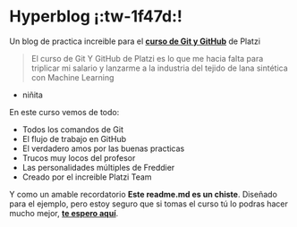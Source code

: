 # Hyperblog ¡:tw-1f47d:!
Un blog de practica increible para el [**curso de Git y GitHub**](https://platzi.com/cursos/git-github/ "**curso de Git y GitHub**") de Platzi
> El curso de Git Y GitHub de Platzi es lo que me hacia falta para triplicar mi salario y lanzarme a la industria del tejido de lana sintética con Machine Learning
>
- niñita 

En este curso vemos de todo:
* Todos los comandos de Git
* El flujo de trabajo en GitHub
* El verdadero amos por las buenas practicas
* Trucos muy locos del profesor 
* Las personalidades múltiples de Freddier
* Creado por el increible Platzi Team 

Y como un amable recordatorio **Este readme.md es un chiste**. Diseñado para el ejemplo, pero estoy seguro que si tomas el curso tú lo podras hacer mucho mejor, [**te espero aquí**](https://platzi.com/cursos/git-github/ "**te espero aquí**").
